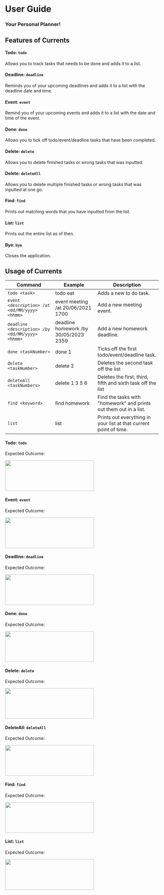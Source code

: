 # User Guide

### Your Personal Planner!

## Features of Currents

#### Todo: `todo`
Allows you to track tasks that needs to be done and adds it to a list.

#### Deadline: `deadline`
Reminds you of your upcoming deadlines and adds it to a list with the deadline date and time.

#### Event: `event`
Remind you of your upcoming events and adds it to a list with the date and time of the event.

#### Done: `done`
Allows you to tick off todo/event/deadline tasks that have been completed.

#### Delete: `delete`
Allows you to delete finished tasks or wrong tasks that was inputted.

#### Delete: `deleteAll`
Allows you to delete multiple finished tasks or wrong tasks that was inputted at one go.

#### Find: `find`
Prints out matching words that you have inputted from the list.

#### List: `list`
Prints out the entire list as of then.

#### Bye: `bye`
Closes the application.

## Usage of Currents


Command | Example | Description
---------------|---------------|---------------
`todo <task>` | todo eat | Adds a new to do task.
`event <description> /at <dd/MM/yyyy> <hhmm>` | event meeting /at 20/06/2021 1700 | Add a new meeting event.
`deadline <description> /by <dd/MM/yyyy> <hhmm>` | deadline homework /by 30/05/2023 2359 | Add a new homework deadline.
`done <taskNumber>` | done 1 | Ticks off the first todo/event/deadline task.
`delete <taskNumber>` | delete 2 | Deletes the second task off the list
`deleteAll <taskNumbers>` | delete 1 3 5 6 | Deletes the first, third, fifth and sixth task off the list
`find <keyword>` | find homework | Find the tasks with "homework" and prints out them out in a list.
`list` | list | Prints out everything in your list at that current point of time.

#### Todo: `todo`
Expected Outcome:

<img src = "https://github.com/joshuaseetss/duke/tree/master/docs/images/todo.png" width="291" height="100">


#### Event: `event`
Expected Outcome:

<img src = "https://github.com/joshuaseetss/duke/tree/master/docs/images/event.png" width="291" height="100">


#### Deadline: `deadline`
Expected Outcome:

<img src = "https://github.com/joshuaseetss/duke/tree/master/docs/images/deadline.png" width="291" height="100">


#### Done: `done`
Expected Outcome:

<img src = "https://github.com/joshuaseetss/duke/tree/master/docs/images/done.png" width="291" height="100">


#### Delete: `delete`
Expected Outcome:

<img src = "https://github.com/joshuaseetss/duke/tree/master/docs/images/delete.png" width="291" height="100">

#### DeleteAll: `deleteAll`
Expected Outcome:

<img src = "https://github.com/joshuaseetss/duke/tree/master/docs/images/deleteAll.png" width="291" height="100">


#### Find: `find`
Expected Outcome:

<img src = "https://github.com/joshuaseetss/duke/tree/master/docs/images/find.png" width="291" height="100">


#### List: `list`
Expected Outcome:

<img src = "https://github.com/joshuaseetss/duke/tree/master/docs/images/list.png" width="291" height="100">

